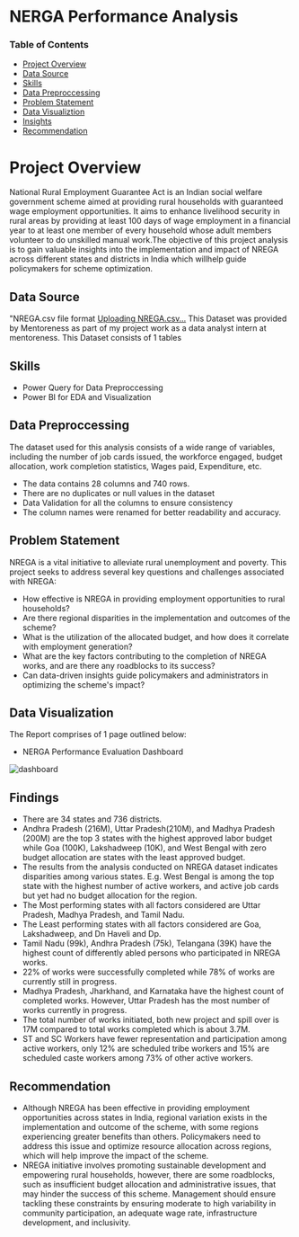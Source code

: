 # NERGA Performance Analysis



### Table of Contents
- [Project Overview](#project-overview)
- [Data Source](#data-source)
- [Skills](#skills)
- [Data Preproccessing](#data-preproccessing)
- [Problem Statement](#problem-statement)
- [Data Visualiztion](#data-visualization)
- [Insights](#insights)
- [Recommendation](#recommendation)


# Project Overview
National Rural Employment Guarantee Act is an Indian social welfare government scheme aimed at providing rural households with guaranteed wage employment opportunities. It aims to enhance livelihood security in rural areas by providing at least 100 days of wage employment in a financial year to at least one member of every household whose
adult members volunteer to do unskilled manual work.The objective of this project analysis is to gain valuable insights into the implementation and impact of NREGA across different states and districts in India which willhelp guide policymakers for scheme optimization.



## Data Source
"NREGA.csv file format [Uploading NREGA.csv…]()
This Dataset was provided by Mentoreness as part of my project work as a data analyst intern at mentoreness.
This Dataset consists of 1 tables 

## Skills
-  Power Query for Data Preproccessing
-  Power BI for EDA and Visualization

 ## Data Preproccessing
The dataset used for this analysis consists of a wide range of variables, including the number of job cards issued, the workforce engaged, budget allocation, work completion statistics, Wages paid, Expenditure, etc. 
- The data contains 28 columns and 740 rows.
- There are no duplicates or null values in the dataset
- Data Validation for all the columns to ensure consistency 
- The column names were renamed for better readability and accuracy.


## Problem Statement
NREGA is a vital initiative to alleviate rural unemployment and poverty. This project seeks to address several key questions and challenges associated with NREGA:
- How effective is NREGA in providing employment opportunities to rural households?
- Are there regional disparities in the implementation and outcomes of the scheme?
- What is the utilization of the allocated budget, and how does it correlate with employment generation?
- What are the key factors contributing to the completion of NREGA works, and are there any roadblocks to its success?
- Can data-driven insights guide policymakers and administrators in optimizing the scheme's impact?


## Data Visualization
The Report comprises of 1 page outlined below:
- NERGA Performance Evaluation Dashboard

![dashboard](https://github.com/BukolaOrire/Mentorness/assets/161165047/e1919216-0259-49f3-bf19-5c1dfb9c5cae)


## Findings 
- There are 34 states and 736 districts.
- Andhra Pradesh (216M), Uttar Pradesh(210M), and Madhya Pradesh (200M) are the top 3 states with the highest approved labor budget while Goa (100K), Lakshadweep (10K), and West Bengal  with zero  budget allocation are states with the least approved budget.
- The results from the analysis conducted on NREGA dataset indicates disparities among various states. E.g. West Bengal is among the top state with the highest number of active workers, and active job cards but yet had no budget allocation for the region.
- The Most performing states with all factors considered are Uttar Pradesh, Madhya Pradesh, and Tamil Nadu.
- The Least performing states with all factors considered are Goa, Lakshadweep, and Dn Haveli and Dp.
- Tamil Nadu (99k), Andhra Pradesh (75k), Telangana (39K) have the highest count of differently abled persons who participated in NREGA works.
- 22% of works were successfully completed while 78% of works are currently still in progress.
-  Madhya Pradesh, Jharkhand,  and Karnataka have the highest count of completed works. However, Uttar Pradesh  has the most number of works currently in progress.
- The total number of works initiated, both new project and spill over is 17M compared to total works completed which is about 3.7M.
- ST and SC Workers have fewer representation and participation among active workers, only 12% are scheduled tribe workers and 15% are scheduled caste workers among 73% of other active workers.

## Recommendation
-  Although NREGA has been effective in providing employment opportunities across states in India, regional variation exists in the implementation and outcome of the scheme, with some regions experiencing greater benefits than others. Policymakers need to address this issue and optimize resource allocation across regions, which will help improve the impact of the scheme.
-  NREGA initiative involves promoting sustainable development and empowering rural households, however, there are some roadblocks, such as insufficient budget allocation and administrative issues, that may hinder the success of this scheme. Management should ensure tackling these constraints by ensuring moderate to high variability in community participation, an adequate wage rate, infrastructure development, and inclusivity. 
 












